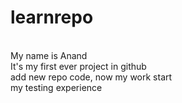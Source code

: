 # learnrepo
<br>
My name is Anand
<br>
It's my first ever project in github
<br>
add new repo code, now my work start 
<br>
my testing experience
